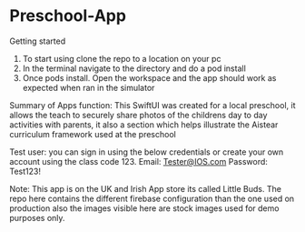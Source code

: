 # Preschool-App

Getting started
1. To start using clone the repo to a location on your pc
2. In the terminal navigate to the directory and do a pod install
3. Once pods install. Open the workspace and the app should work as expected when ran in the simulator 


Summary of Apps function:
This SwiftUI was created for a local preschool, it allows the teach to securely share photos of the childrens day to day activities with parents, it also a section which helps illustrate the Aistear curriculum framework used at the preschool

Test user:
you can sign in using the below credentials or create your own account using the class code 123.
Email: Tester@IOS.com
Password: Test123!

Note: This app is on the UK and Irish App store its called Little Buds. The repo here contains the different firebase configuration than the one used on production also the images visible here are stock images used for demo purposes only. 
